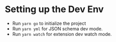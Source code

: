 # Setting up the Dev Env

- Run `yarn go` to initialize the project
- Run `yarn yml` for JSON schema dev mode.
- Run `yarn watch` for extension dev watch mode.
